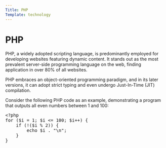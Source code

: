 ```yaml
---
Title: PHP
Template: technology
---
```


PHP
==========================

PHP, a widely adopted scripting language, is predominantly employed for developing websites featuring dynamic content. It stands out as the most prevalent server-side programming language on the web, finding application in over 80% of all websites.

PHP embraces an object-oriented programming paradigm, and in its later versions, it can adopt strict typing and even undergo Just-In-Time (JIT) compilation.

Consider the following PHP code as an example, demonstrating a program that outputs all even numbers between 1 and 100:

<div class="boxing">
<pre>
&lt;?php
for ($i = 1; $i <= 100; $i++) {
    if (!($i % 2)) {
        echo $i . "\n";
    }
}
</pre>
</div>
